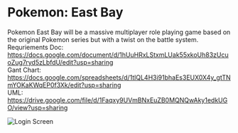 # Pokemon: East Bay
Pokemon East Bay will be a massive multiplayer role playing game based on the original Pokemon series but with a twist on the battle system.   
Requriements Doc:   
https://docs.google.com/document/d/1hUuHRxLStxmLUak55xkoUh83zUcuoZug7ryd5zLbfdU/edit?usp=sharing   
Gant Chart:   
https://docs.google.com/spreadsheets/d/1tlQL4H3i91bhaEs3EUX0X4y_gtTNmYOKaKWqEP0f3Xk/edit?usp=sharing   
UML:   
https://drive.google.com/file/d/1Faqxy9UVmBNxEuZB0MQNQwAky1edkUGO/view?usp=sharing

![Login Screen](https://i.gyazo.com/36b28a72d2ef3ca8f76aa44be43e1ce2.png)   
